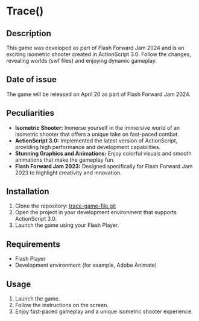 # Trace()

## Description

This game was developed as part of Flash Forward Jam 2024 and is an exciting isometric shooter created in ActionScript 3.0. Follow the changes, revealing worlds (swf files) and enjoying dynamic gameplay.

## Date of issue

The game will be released on April 20 as part of Flash Forward Jam 2024.

## Peculiarities

- **Isometric Shooter:** Immerse yourself in the immersive world of an isometric shooter that offers a unique take on fast-paced combat.
- **ActionScript 3.0:** Implemented the latest version of ActionScript, providing high performance and development capabilities.
- **Stunning Graphics and Animations:** Enjoy colorful visuals and smooth animations that make the gameplay fun.
- **Flash Forward Jam 2023:** Designed specifically for Flash Forward Jam 2023 to highlight creativity and innovation.

## Installation

1. Clone the repository: [trace-game-file.git](https://github.com/mtv129/trace_game_file/)
2. Open the project in your development environment that supports ActionScript 3.0.
3. Launch the game using your Flash Player.

## Requirements

- Flash Player
- Development environment (for example, Adobe Animate)

## Usage
1. Launch the game.
2. Follow the instructions on the screen.
3. Enjoy fast-paced gameplay and a unique isometric shooter experience.
